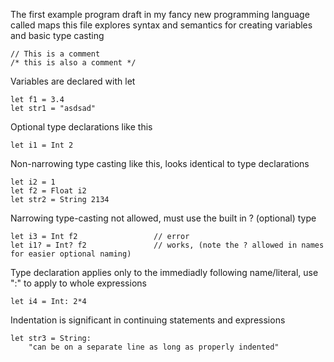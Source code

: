 The first example program draft in my fancy new programming language called maps
this file explores syntax and semantics for creating variables and basic type casting

```
// This is a comment
/* this is also a comment */
```

Variables are declared with let
```
let f1 = 3.4
let str1 = "asdsad"
```

Optional type declarations like this
```
let i1 = Int 2
```

Non-narrowing type casting like this, looks identical to type declarations
```
let i2 = 1
let f2 = Float i2
let str2 = String 2134
```

Narrowing type-casting not allowed, must use the built in ? (optional) type
```
let i3 = Int f2                 // error
let i1? = Int? f2               // works, (note the ? allowed in names for easier optional naming)
```

Type declaration applies only to the immediadly following name/literal, use ":" to apply to whole expressions
```
let i4 = Int: 2*4
```

Indentation is significant in continuing statements and expressions
```
let str3 = String:
    "can be on a separate line as long as properly indented"
```